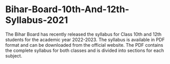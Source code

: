 # Bihar-Board-10th-And-12th-Syllabus-2021
The Bihar Board has recently released the syllabus for Class 10th and 12th students for the academic year 2022-2023. The syllabus is available in PDF format and can be downloaded from the official website. The PDF contains the complete syllabus for both classes and is divided into sections for each subject.
